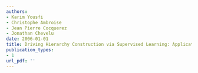 ```yaml
---
authors: 
- Karim Yousfi
- Christophe Ambroise
- Jean Pierre Cocquerez
- Jonathan Chevelu
date: 2006-01-01
title: Driving Hierarchy Construction via Supervised Learning: Application to Osteo-Articular Medical Images Database
publication_types:
- 1
url_pdf: ''
---
```


